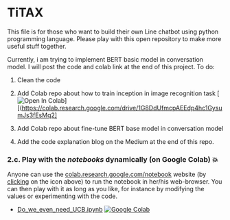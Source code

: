 # TiTAX
This file is for those who want to build their own Line chatbot using python programming language. Please play with this open repository to make more useful stuff together.

Currently, i am trying to implement BERT basic model in conversation model. I will post the code and colab link at the end of this project. 
 To do:
 1. Clean the code
 2. Add Colab repo about how to train inception in image recognition task
 [![Open In Colab](https://colab.research.google.com/assets/colab-badge.svg)][(https://colab.research.google.com/drive/1G8DdUfmcpAEEdp4hc1GysumJs3fEsMq2]


 3. Add Colab repo about fine-tune BERT base model in conversation model
 4. Add the code explanation blog on the Medium at the end of this repo.

### 2.c. Play with the _notebooks_ dynamically (on Google Colab) :boom:

Anyone can use the [colab.research.google.com/notebook](https://colab.research.google.com/notebook) website (by [clicking](XXX) on the icon above) to run the notebook in her/his web-browser.
You can then play with it as long as you like, for instance by modifying the values or experimenting with the code.

- [Do_we_even_need_UCB.ipynb](https://colab.research.google.com/github/SMPyBandits/SMPyBandits/blob/master/notebooks/Do_we_even_need_UCB.ipynb)  [![Google Colab](https://badgen.net/badge/Launch/on%20Google%20Colab/blue?icon=terminal)](https://colab.research.google.com/github/SMPyBandits/SMPyBandits/blob/master/notebooks/Do_we_even_need_UCB.ipynb)
